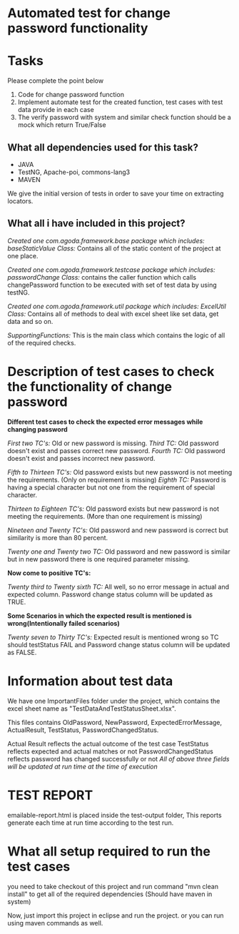 # Automated test for change password functionality

# Tasks
Please complete the point below
1. Code for change password function
2. Implement automate test for the created function, test cases with test data provide in each case
3. The verify password with system and similar check function should be a mock which return True/False

**What all dependencies used for this task?**
-----
 * JAVA
 * TestNG, Apache-poi, commons-lang3
 * MAVEN
 
We give the initial version of tests in order to save your time on extracting locators. 

**What all i have included in this project?**
----
*Created one com.agoda.framework.base package which includes:*
*baseStaticValue Class:* Contains all of the static content of the project at one place.

*Created one com.agoda.framework.testcase package which includes:*
*passwordChange Class:* contains the caller function which calls changePassword function to be executed with set of test data by using testNG.

*Created one com.agoda.framework.util package which includes:*
*ExcelUtil Class:* Contains all of methods to deal with excel sheet like set data, get data and so on.

*SupportingFunctions:* This is the main class which contains the logic of all of the required checks.

# Description of test cases to check the functionality of change password

**Different test cases to check the expected error messages while changing password**

*First two TC's:* Old or new password is missing.
*Third TC:* Old password doesn't exist and passes correct new password.
*Fourth TC:* Old password doesn't exist and passes incorrect new password.

*Fifth to Thirteen TC's:* Old password exists but new password is not meeting the requirements. (Only on requirement is missing)
*Eighth TC:* Password is having a special character but not one from the requirement of special character.

*Thirteen to Eighteen TC's:* Old password exists but new password is not meeting the requirements. (More than one requirement is missing)

*Nineteen and Twenty TC's:* Old password and new password is correct but similarity is more than 80 percent.

*Twenty one and Twenty two TC:* Old password and new password is similar but in new password there is one required parameter missing.

**Now come to positive TC's:**

*Twenty third to Twenty sixth TC:* All well, so no error message in actual and expected column. Password change status column will be updated as TRUE.

**Some Scenarios in which the expected result is mentioned is wrong(Intentionally failed scenarios)**

*Twenty seven to Thirty TC's:* Expected result is mentioned wrong so TC should testStatus FAIL and Password change status column will be updated as FALSE.

# Information about test data
We have one ImportantFiles folder under the project, which contains the excel sheet name as "TestDataAndTestStatusSheet.xlsx".

This files contains OldPassword, NewPassword, ExpectedErrorMessage, ActualResult, TestStatus, PasswordChangedStatus.

Actual Result reflects the actual outcome of the test case
TestStatus reflects expected and actual matches or not
PasswordChangedStatus reflects password has changed successfully or not
*All of above three fields will be updated at run time at the time of execution*

# TEST REPORT

emailable-report.html is placed inside the test-output folder, This reports generate each time at run time according to the test run.

# What all setup required to run the test cases

you need to take checkout of this project and run command "mvn clean install" to get all of the required dependencies (Should have maven in system)

Now, just import this project in eclipse and run the project. or you can run using maven commands as well.


